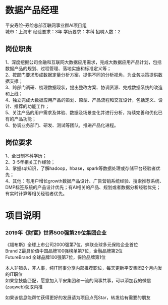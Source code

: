 # 数据产品经理
平安寿险-寿险总部互联网事业群AI项目组  
城市：上海市 经验要求：3年 学历要求：本科  招聘人数：2

## 岗位职责
1、深度挖掘公司金融和互联网大数据应用需求，完成大数据应用产品计划，包括数据产品的规划、过程管理、落地实施和标准定义等；   
2、按部门要求形成数据定量分析方案，提供不同的分析视角，为业务决策提供数据支撑；   
3、跨部门调研、梳理数据现状，提出整改方案、协调资源、完成数据系统的改造和上线；   
4、独立完成大数据应用产品的策划、原型、产品流程和交互设计，包括定义、设计、推荐的功能工作；   
5、关注产品的用户需求及体验、数据及场景变化并进行分析，持续完善和优化已有的产品功能；   
6、协调业务部门、研发、测试等团队，推进产品化进程。

## 岗位要求
1、全日制本科学历；   
2、3-5年相关工作经验；   
3、掌握sql知识，了解hadoop，hbase，spark等数据处理或存储平台经验者优先；   
4、其他：有用户增长growth数据产品设计、广告营销系统经验、搜索推荐系统、DMP标签系统的产品设计优先；有AI相关的产品、规划或者数据分析经验优先；有实时计算等相关经验者优先。

# 项目说明

### 2019年《财富》世界500强第29位集团企业
《福布斯》全球上市公司2000强第7位，蝉联全球多元保险企业首位  
Brand Z最具价值中国品牌100强榜单第7位，金融品牌第2位  
FutureBrand 全球品牌100强第7位，保险品牌第1位

本人非猎头，非人事，纯IT同事分享内部推荐职位，每天更新平安集团2个月内发的IT职位  
如果您技能匹配，愿意加入平安集团和一流的同事共事，可以添加我的微信(zaqweb)获取内推 

如果该信息能帮忙获得更好的发展请为项目点亮Star，转发给有需要的朋友




